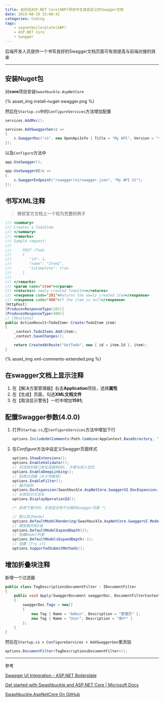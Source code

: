 ```yaml
---
title: 如何在ASP.NET Core(ABP)项目中生成自定义的Swagger文档
date: 2019-08-29 15:08:42
categories: Coding
tags:
    - aspnetboilerplate(ABP)
    - ASP.NET Core
    - Swagger
---
```


后端开发人员提供一个书写良好的Swagger文档页面可有效提高与前端对接的效率<!-- more -->

---

## 安装Nuget包

对**core**项目安装`Swashbuckle.AspNetCore`

{% asset_img install-nuget-swagger.png %}

然后在`Startup.cs`中的`ConfigureServices`方法增加配置

```csharp
services.AddMvc();

services.AddSwaggerGen(c =>
{
    c.SwaggerDoc("v1", new OpenApiInfo { Title = "My API", Version = "v1" });
});
```

以及`Configure`方法中

```csharp
app.UseSwagger();

app.UseSwaggerUI(c =>
{
    c.SwaggerEndpoint("/swagger/v1/swagger.json", "My API V1");
});
```

## 书写XML注释

> 微软官方文档上一个较为完整的例子

```csharp
/// <summary>
/// Creates a TodoItem.
/// </summary>
/// <remarks>
/// Sample request:
///
///     POST /Todo
///     {
///        "id": 1,
///        "name": "Item1",
///        "isComplete": true
///     }
///
/// </remarks>
/// <param name="item"></param>
/// <returns>A newly created TodoItem</returns>
/// <response code="201">Returns the newly created item</response>
/// <response code="400">If the item is null</response>
[HttpPost]
[ProducesResponseType(201)]
[ProducesResponseType(400)]
// [Obsolete]
public ActionResult<TodoItem> Create(TodoItem item)
{
    _context.TodoItems.Add(item);
    _context.SaveChanges();

    return CreatedAtRoute("GetTodo", new { id = item.Id }, item);
}
```

{% asset_img xml-comments-extended.png %}

## 在swagger文档上显示注释

1. 在【解决方案管理器】右击**Application**项目，选择**属性**
2. 在【生成】页面，勾选**XML文档文件**
3. 在【取消显示警告】一栏中增加**1591;**

## 配置Swagger参数(4.0.0)

1. 打开`Startup.cs`,在`ConfigureServices`方法中增加下行

    ```csharp
    options.IncludeXmlComments(Path.Combine(AppContext.BaseDirectory, "<XML File Path>"));
    ```

2. 在*Configure*方法中自定义Swagger页面样式

    ```csharp
    options.ShowExtensions();
    options.EnableValidator();
    // 将选择的接口地址连接到URL，方便与他人定位
    options.EnableDeepLinking();
    // 启用过滤器（大小写敏感）
    options.EnableFilter();
    // 展开级别
    options.DocExpansion(Swashbuckle.AspNetCore.SwaggerUI.DocExpansion.None);
    // 右侧显示方法名
    options.DisplayOperationId();

    /* 启用下面代码，生成适合用于对接的Swagger页面 */

    // 默认显示model
    options.DefaultModelRendering(Swashbuckle.AspNetCore.SwaggerUI.ModelRendering.Model);
    // 模型展开到2级
    options.DefaultModelExpandDepth(2);
    // 隐藏model列表
    options.DefaultModelsExpandDepth(-1);
    // 隐藏 [Try it]
    options.SupportedSubmitMethods();
    ```

## 增加折叠块注释

新增一个过滤器

```csharp
public class TagDescriptionsDocumentFilter : IDocumentFilter
{
    public void Apply(SwaggerDocument swaggerDoc, DocumentFilterContext context)
    {
        swaggerDoc.Tags = new[]
        {
            new Tag { Name = "Admin", Description = "管理员" },
            new Tag { Name = "User", Description = "用户" }
        };
    }
}
```

然后在`Startup.cs > ConfigureServices > AddSwaggerGen`里添加

```csharp
options.DocumentFilter<TagDescriptionsDocumentFilter>();
```

---

参考

[Swagger UI Integration - ASP.NET Boilerplate](https://aspnetboilerplate.com/Pages/Documents/Swagger-UI-Integration)

[Get started with Swashbuckle and ASP.NET Core | Microsoft Docs](https://docs.microsoft.com/en-us/aspnet/core/tutorials/getting-started-with-swashbuckle?view=aspnetcore-2.2&tabs=visual-studio#customize-and-extend)

[Swashbuckle.AspNetCore On GitHub](https://github.com/domaindrivendev/Swashbuckle.AspNetCore)
